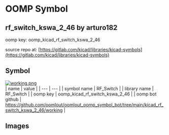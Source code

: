 # OOMP Symbol  
## rf_switch_kswa_2_46  by arturo182  
  
oomp key: oomp_kicad_rf_switch_kswa_2_46  
  
source repo at: [https://gitlab.com/kicad/libraries/kicad-symbols](https://gitlab.com/kicad/libraries/kicad-symbols)  
## Symbol  
  
[![working.png](working_600.png)](working.png)  
| name | value | 
| --- | --- | 
| symbol name | RF_Switch | 
| library name | RF_Switch | 
| oomp key | oomp_kicad_rf_switch_kswa_2_46 | 
| oomp bot github | https://github.com/oomlout/oomlout_oomp_symbol_bot/tree/main/kicad_rf_switch_kswa_2_46/working | 
## Images  
